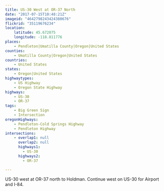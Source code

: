 ```yaml
---
title: US-30 West at OR-37 North
date: "2017-07-15T10:48:21Z"
imageid: "4642798243424380676"
flickrid: "35119676234"
location:
    latitude: 45.672075
    longitude: -118.811776
places:
    - Pendleton|Umatilla County|Oregon|United States
counties:
    - Umatilla County|Oregon|United States
countries:
    - United States
states:
    - Oregon|United States
highwaytypes:
    - US Highway
    - Oregon State Highway
highways:
    - US-30
    - OR-37
tags:
    - Big Green Sign
    - Intersection
oregonHighways:
    - Pendleton-Cold Springs Highway
    - Pendleton Highway
intersections:
    - overlap1: null
      overlap2: null
      highways1:
        - US-30
      highways2:
        - OR-37

---
```

US-30 west at OR-37 north to Holdman.  Continue west on US-30 for Airport and I-84.